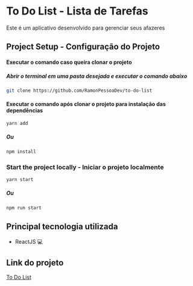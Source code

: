 # To Do List - Lista de Tarefas

Este é um aplicativo desenvolvido para gerenciar seus afazeres

## Project Setup - Configuração do Projeto

#### Executar o comando caso queira clonar o projeto

##### Abrir o terminal em uma pasta desejada e executar o comando abaixo

```sh
git clone https://github.com/RamonPessoaDev/to-do-list
```

#### Executar o comando após clonar o projeto para instalação das dependências

```sh
yarn add
```

##### Ou

```sh
npm install
```

### Start the project locally - Iniciar o projeto localmente

```sh
yarn start
```

##### Ou

```sh
npm run start
```

## Principal tecnologia utilizada

- ReactJS 💻

## Link do projeto

[To Do List](https://to-do-list-two-rose.vercel.app)
